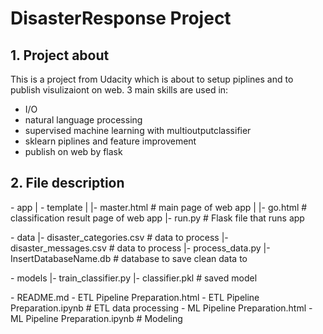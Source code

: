 # DisasterResponse Project

## 1. Project about
This is a project from Udacity which is about to setup piplines and to publish visulizaiont on web. 3 main skills are used in:
  - I/O
  - natural language processing
  - supervised machine learning with multioutputclassifier
  - sklearn piplines and feature improvement
  - publish on web by flask
  
 ## 2. File description
 
 \- app
 \| \- template
 \| \|\- master.html  # main page of web app
 \| \|\- go.html  # classification result page of web app
 \|\- run.py  # Flask file that runs app

 \- data
 \|- disaster_categories.csv  # data to process 
 \|- disaster_messages.csv  # data to process
 \|- process_data.py
 \|- InsertDatabaseName.db   # database to save clean data to

 \- models
 \|- train_classifier.py
 \|- classifier.pkl  # saved model 

 \- README.md
 \- ETL Pipeline Preparation.html 
 \- ETL Pipeline Preparation.ipynb # ETL data processing
 \- ML Pipeline Preparation.html
 \- ML Pipeline Preparation.ipynb # Modeling 
